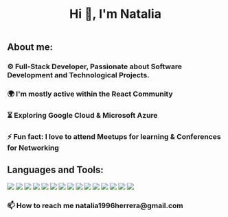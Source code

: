 <div aling="center">
<h1 align="center">Hi 👋, I'm Natalia</h1>
</div>
<img src="">
<h2 align="left">About me:</h2>
<h3 align="left">⚙️ Full-Stack Developer, Passionate about Software Development and Technological Projects.</h3>

<h3 align="left">🌍 I'm mostly active within the React Community</h3>
<h3 align="left">⏳ Exploring Google Cloud & Microsoft Azure</h3>
<h3 align="left">⚡ Fun fact: I love to attend Meetups for learning & Conferences for Networking</h3>

<h2 align="left">Languages and Tools:</h2>

<p align="left">
  <img src="https://skillicons.dev/icons?i=flutter">
  <img src="https://skillicons.dev/icons?i=angular">
  <img src="https://skillicons.dev/icons?i=react">
  <img src="https://skillicons.dev/icons?i=net">
  <img src="https://skillicons.dev/icons?i=ts">
  <img src="https://skillicons.dev/icons?i=postman">
  <img src="https://skillicons.dev/icons?i=git">
  <img src="https://skillicons.dev/icons?i=python">
  <img src="https://skillicons.dev/icons?i=html">
  <img src="https://skillicons.dev/icons?i=js">
  <img src="https://skillicons.dev/icons?i=docker">
  <img src="https://skillicons.dev/icons?i=linux">
  <img src="https://skillicons.dev/icons?i=c#">
  <img src="https://skillicons.dev/icons?i=blender">
  <img src="https://skillicons.dev/icons?i=unity">
</p>


<h3 align="left">📫 How to reach me natalia1996herrera@gmail.com</h3>
